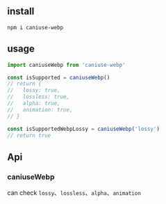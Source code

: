 ## install
`npm i caniuse-webp`


## usage
```js
import caniuseWebp from 'caniuse-webp'

const isSupported = caniuseWebp()
// return {
//   lossy: true,
//   lossless: true,
//   alpha: true,
//   animation: true,
// }

const isSupportedWebpLossy = caniuseWebp('lossy')
// return true


```

## Api
### caniuseWebp

can check `lossy`、`lossless`、`alpha`、`animation`

